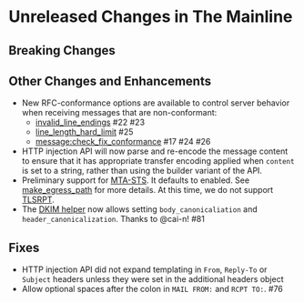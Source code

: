 # Unreleased Changes in The Mainline

## Breaking Changes

## Other Changes and Enhancements
* New RFC-conformance options are available to control server behavior
  when receiving messages that are non-conformant:
     * [invalid_line_endings](../reference/kumo/start_esmtp_listener.md#invalid_line_endings) #22 #23
     * [line_length_hard_limit](../reference/kumo/start_esmtp_listener.md#line_length_hard_limit) #25
     * [message:check_fix_conformance](../reference/message/check_fix_conformance.md) #17 #24 #26
* HTTP injection API will now parse and re-encode the message content to ensure
  that it has appropriate transfer encoding applied when `content` is set to a
  string, rather than using the builder variant of the API.
* Preliminary support for
  [MTA-STS](https://datatracker.ietf.org/doc/html/rfc8461). It defaults to
  enabled. See
  [make_egress_path](../reference/kumo/make_egress_path.md#enable_mta_sts) for
  more details. At this time, we do not support
  [TLSRPT](https://datatracker.ietf.org/doc/html/rfc8460).
* The [DKIM
  helper](../userguide/configuration/dkim.md#using-the-dkim_signlua-policy-helper)
  now allows setting `body_canonicaliation` and `header_canonicalization`.
  Thanks to @cai-n! #81

## Fixes
* HTTP injection API did not expand templating in `From`, `Reply-To` or
  `Subject` headers unless they were set in the additional headers object
* Allow optional spaces after the colon in `MAIL FROM:` and `RCPT TO:`. #76

